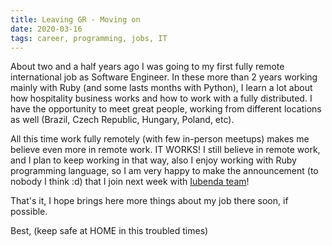 ```yaml
---
title: Leaving GR - Moving on
date: 2020-03-16
tags: career, programming, jobs, IT
---
```


About two and a half years ago I was going to my first fully remote international job as Software Engineer. In these more than
2 years working mainly with Ruby (and some lasts months with Python), I learn a lot about how hospitality business works and how to work with a fully distributed. I have the opportunity to meet great people, working from different locations as well (Brazil, Czech Republic, Hungary, Poland, etc).

All this time work fully remotely (with few in-person meetups) makes me believe even more in remote work. IT WORKS!
I still believe in remote work, and I plan to keep working in that way, also I enjoy working with Ruby programming language, so
I am very happy to make the announcement (to nobody I think :d) that I join next week with [Iubenda team](https://www.iubenda.com/)!

That's it, I hope brings here more things about my job there soon, if possible.


Best,
(keep safe at HOME in this troubled times)
